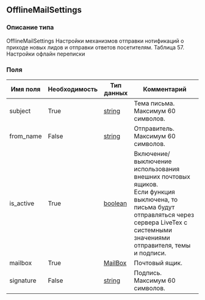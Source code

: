 
## OfflineMailSettings

### Описание типа
OfflineMailSettings
Настройки механизмов отправки нотификаций о приходе новых лидов и отправки ответов посетителям.
Таблица 57. Настройки офлайн переписки


### Поля

| Имя поля | Необходимость | Тип данных | Комментарий |
|---|---|---|---|
|subject|True|[string](/docs/types/string.md)|Тема письма.<br/>Максимум 60 символов.<br/>|
|from_name|False|[string](/docs/types/string.md)|Отправитель.<br/>Максимум 60 символов.<br/>|
|is_active|True|[boolean](/docs/types/boolean.md)|Включение/выключение использования внешних почтовых ящиков.<br/>Если функция выключена, то письма будут отправляться через сервера LiveTex c системными значениями отправителя, темы и подписи.<br/>|
|mailbox|True|[MailBox](/docs/types/MailBox.md)|Почтовый ящик.<br/>|
|signature|False|[string](/docs/types/string.md)|Подпись.<br/>Максимум 60 символов.<br/>|
